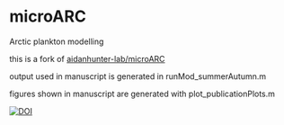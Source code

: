 # microARC
Arctic plankton modelling

this is a fork of [aidanhunter-lab/microARC](https://github.com/aidanhunter-lab/microARC)

output used in manuscript is generated in runMod_summerAutumn.m

figures shown in manuscript are generated with plot_publicationPlots.m


[![DOI](https://zenodo.org/badge/296584976.svg)](https://zenodo.org/doi/10.5281/zenodo.13347802)
